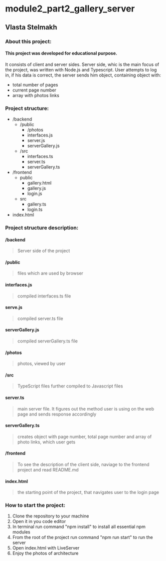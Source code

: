 # module2_part2_gallery_server

## Vlasta Stelmakh

### About this project:

#### This project was developed for educational purpose. 
It consists of client and server sides. Server side, whic is the main focus of the project, was written with Node.js and Typescript.
User attempts to log in, if his data is correct, the server sends him object, containing object with:

* total number of pages
* current page number
* array with photos links

### Project structure:

* /backend
  * /public
    * /photos
    * interfaces.js
    * server.js
    * serverGallery.js
  * /src
    * interfaces.ts
    * server.ts
    * serverGallery.ts
* /frontend
  * public
    * gallery.html
    * gallery.js
    * login.js
  * src
    * gallery.ts
    * login.ts
* index.html

### Project structure description:

#### **/backend**

> Server side of the project

#### **/public**

> files which are used by browser

#### interfaces.js

> compiled interfaces.ts file

#### serve.js

> compiled server.ts file

#### serverGallery.js

> compiled serverGallery.ts file

#### **/photos**

> photos, viewed by user

#### **/src**

> TypeScript files further compiled to Javascript files

#### server.ts

> main server file. It figures out the method user is using on the web page and sends response accordingly

#### serverGallery.ts

> creates object with page number, total page number and array of photo links, which user gets

#### **/frontend**

> To see the description of the client side, naviage to the frontend project and read README.md 

#### index.html

> the starting point of the project, that navigates user to the login page


### How to start the project: 

1. Clone the repository to your machine
2. Open it in you code editor
3. In terminal run command "npm install" to install all essential npm modules
4. From the root of the project run command "npm run start" to run the server
5. Open index.html with LiveServer
6. Enjoy the photos of architecture
